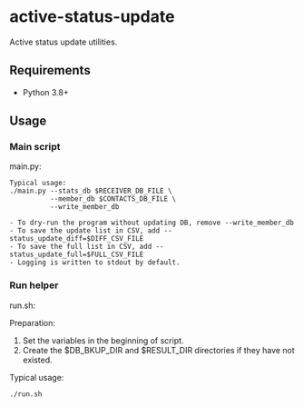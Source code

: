 # active-status-update

Active status update utilities.

## Requirements

- Python 3.8+

## Usage

### Main script

main.py:

    Typical usage:
    ./main.py --stats_db $RECEIVER_DB_FILE \
              --member_db $CONTACTS_DB_FILE \
              --write_member_db

    - To dry-run the program without updating DB, remove --write_member_db
    - To save the update list in CSV, add --status_update_diff=$DIFF_CSV_FILE
    - To save the full list in CSV, add --status_update_full=$FULL_CSV_FILE
    - Logging is written to stdout by default.

### Run helper

run.sh:

Preparation:

1. Set the variables in the beginning of script.
1. Create the $DB_BKUP_DIR and $RESULT_DIR directories if they have not existed.

Typical usage:

```bash
./run.sh
```
